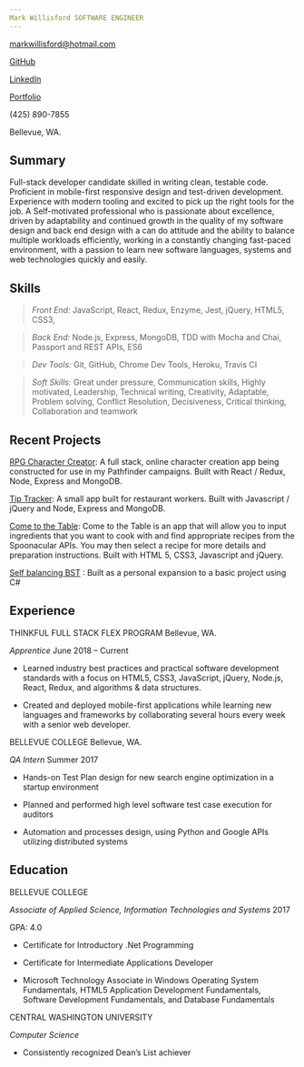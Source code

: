 ```yaml
---
Mark Willisford SOFTWARE ENGINEER
---
```


<markwillisford@hotmail.com> 

[GitHub](https://github.com/MarkWillisford/)

[LinkedIn](https://www.linkedin.com/in/markwillisford/)

[Portfolio](https://markwillisford.github.io/Portfolio/)

(425) 890-7855 

Bellevue, WA. 

**Summary**
-----------

Full-stack developer candidate skilled in writing clean, testable code.
Proficient in mobile-first responsive design and test-driven development.
Experience with modern tooling and excited to pick up the right tools for the
job. A Self-motivated professional who is passionate about excellence, driven by
adaptability and continued growth in the quality of my software design and back
end design with a can do attitude and the ability to balance multiple workloads
efficiently, working in a constantly changing fast-paced environment, with a
passion to learn new software languages, systems and web technologies quickly
and easily.

**Skills**
----------

>   *Front End:* JavaScript, React, Redux, Enzyme, Jest, jQuery, HTML5, CSS3,

>   *Back End:* Node.js, Express, MongoDB, TDD with Mocha and Chai, Passport and
>   REST APIs, ES6

>   *Dev Tools:* Git, GitHub, Chrome Dev Tools, Heroku, Travis CI

>   *Soft Skills:* Great under pressure, Communication skills, Highly motivated,
>   Leadership, Technical writing, Creativity, Adaptable, Problem solving,
>   Conflict Resolution, Decisiveness, Critical thinking, Collaboration and
>   teamwork

**Recent Projects**
-------------------

[RPG Character Creator](https://blooming-crag-44038.herokuapp.com/): A full stack, 
online character creation app being constructed for use in my Pathfinder campaigns. 
Built with React / Redux, Node, Express and MongoDB.

[Tip Tracker](https://immense-coast-88549.herokuapp.com/): A small app built for
restaurant workers. Built with Javascript / jQuery and Node, Express and
MongoDB.

[Come to the Table](https://markwillisford.github.io/Menu-Planning-An-API-Capstone-Project/): 
Come to the Table is an app that will allow you to input ingredients that you want 
to cook with and find appropriate recipes from the Spoonacular APIs. You may then 
select a recipe for more details and preparation instructions. Built with HTML 5, 
CSS3, Javascript and jQuery.

[Self balancing BST](https://github.com/MarkWillisford/Self-Balancing-BST) :
Built as a personal expansion to a basic project using C\#

**Experience**
--------------

THINKFUL FULL STACK FLEX PROGRAM Bellevue, WA.

*Apprentice* June 2018 – Current

-   Learned industry best practices and practical software development standards
    with a focus on HTML5, CSS3, JavaScript, jQuery, Node.js, React, Redux, and
    algorithms & data structures.

-   Created and deployed mobile-first applications while learning new languages
    and frameworks by collaborating several hours every week with a senior web
    developer.

BELLEVUE COLLEGE Bellevue, WA.

*QA Intern* Summer 2017

-   Hands-on Test Plan design for new search engine optimization in a startup
    environment

-   Planned and performed high level software test case execution for auditors

-   Automation and processes design, using Python and Google APIs utilizing
    distributed systems

**Education**
-------------

BELLEVUE COLLEGE

*Associate of Applied Science, Information Technologies and Systems* 2017

GPA: 4.0

-   Certificate for Introductory .Net Programming

-   Certificate for Intermediate Applications Developer

-   Microsoft Technology Associate in Windows Operating System Fundamentals,
    HTML5 Application Development Fundamentals, Software Development
    Fundamentals, and Database Fundamentals

CENTRAL WASHINGTON UNIVERSITY

*Computer Science*

-   Consistently recognized Dean’s List achiever
